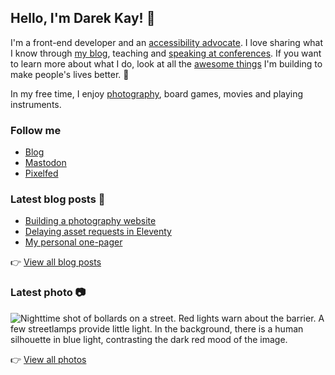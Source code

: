 ## Hello, I'm Darek Kay! 👋

I'm a front-end developer and an [accessibility advocate](https://darekkay.com/tags/accessibility/). I love sharing what I know through [my blog](https://darekkay.com/), teaching and [speaking at conferences](https://github.com/darekkay/presentations). If you want to learn more about what I do, look at all the [awesome things](https://darekkay.com/projects/) I'm building to make people's lives better. 💖

In my free time, I enjoy [photography](https://photos.darekkay.com/), board games, movies and playing instruments.

### Follow me

- [Blog](https://darekkay.com/)
- [Mastodon](https://fosstodon.org/@darekkay)
- [Pixelfed](https://pixelfed.social/i/web/profile/425185433823763122)

### Latest blog posts 📖

<!-- @begin-blog-posts -->

- [Building a photography website](https://darekkay.com/blog/photography-website/)
- [Delaying asset requests in Eleventy](https://darekkay.com/blog/eleventy-delay-middleware/)
- [My personal one-pager](https://darekkay.com/blog/personal-one-pager/)

<!-- @end-blog-posts -->

👉️ [View all blog posts](https://darekkay.com/blog/)

### Latest photo 📷️

<!-- @begin-photo -->

<img src='https://photos.darekkay.com/photo/0048/0048-small.webp' alt='Nighttime shot of bollards on a street. Red lights warn about the barrier. A few streetlamps provide little light. In the background, there is a human silhouette in blue light, contrasting the dark red mood of the image.' />

<!-- @end-photo -->

👉️ [View all photos](https://darekkay.com/projects/)
